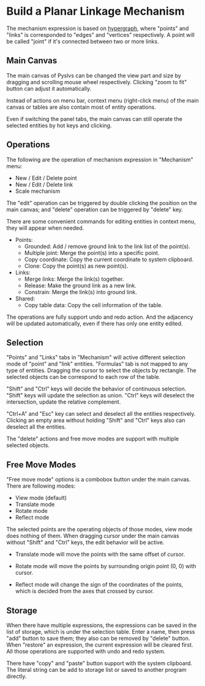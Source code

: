 # Build a Planar Linkage Mechanism

The mechanism expression is based on [hypergraph], where
"points" and "links" is corresponded to "edges" and "vertices" respectively.
A point will be called "joint" if it's connected between two or more links.

[hypergraph]: https://en.wikipedia.org/wiki/Hypergraph

## Main Canvas

The main canvas of Pyslvs can be changed the view part and size by
dragging and scrolling mouse wheel respectively.
Clicking "zoom to fit" button can adjust it automatically.

Instead of actions on menu bar, context menu (right-click menu) of
the main canvas or tables are also contain most of entity operations.

Even if switching the panel tabs, the main canvas can still operate
the selected entities by hot keys and clicking.

## Operations

The following are the operation of mechanism expression in "Mechanism" menu:

+ New / Edit / Delete point
+ New / Edit / Delete link
+ Scale mechanism

The "edit" operation can be triggered by double clicking the position
on the main canvas; and "delete" operation can be triggered by "delete" key.

There are some convenient commands for editing entities in context menu,
they will appear when needed.

+ Points:
    + Grounded: Add / remove ground link to the link list of the point(s).
    + Multiple joint: Merge the point(s) into a specific point.
    + Copy coordinate: Copy the current coordinate to system clipboard.
    + Clone: Copy the point(s) as new point(s).
+ Links:
    + Merge links: Merge the link(s) together.
    + Release: Make the ground link as a new link.
    + Constrain: Merge the link(s) into ground link.
+ Shared:
    + Copy table data: Copy the cell information of the table.

The operations are fully support undo and redo action.
And the adjacency will be updated automatically,
even if there has only one entity edited.

## Selection

"Points" and "Links" tabs in "Mechanism" will
active different selection mode of "point" and "link" entities.
"Formulas" tab is not mapped to any type of entities.
Dragging the cursor to select the objects by rectangle.
The selected objects can be correspond to each row of the table.

"Shift" and "Ctrl" keys will decide the behavior of continuous selection.
"Shift" keys will update the selection as union.
"Ctrl" keys will deselect the intersection, update the relative complement.

"Ctrl+A" and "Esc" key can select and deselect all the entities respectively.
Clicking an empty area without holding "Shift" and "Ctrl" keys also can
deselect all the entities.

The "delete" actions and free move modes are support with
multiple selected objects.

## Free Move Modes

"Free move mode" options is a combobox button under the main canvas.
There are following modes:

+ View mode (default)
+ Translate mode
+ Rotate mode
+ Reflect mode

The selected points are the operating objects of those modes,
view mode does nothing of them.
When dragging cursor under the main canvas without "Shift" and "Ctrl" keys,
the edit behavior will be active.

+ Translate mode will move the points with the same offset of cursor.

+ Rotate mode will move the points by surrounding origin point (0, 0)
with cursor.

+ Reflect mode will change the sign of the coordinates of the points,
which is decided from the axes that crossed by cursor.

## Storage

When there have multiple expressions, the expressions can be saved in
the list of storage, which is under the selection table.
Enter a name, then press "add" button to save them;
they also can be removed by "delete" button.
When "restore" an expression, the current expression will be cleared first.
All those operations are supported with undo and redo system.

There have "copy" and "paste" button support with the system clipboard.
The literal string can be add to storage list or
saved to another program directly.

